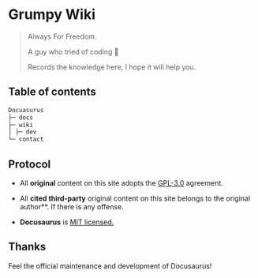 # Grumpy Wiki

> Always For Freedom.
>
> A guy who tried of coding 💨
>
> Records the knowledge here, I hope it will help you.

<!-- ![Site home](image) -->

## Table of contents

```markdown
Docuasurus
├─ docs
├─ wiki
│ ├─ dev
└─ contact
```

## Protocol

-   All **original** content on this site adopts the [GPL-3.0](http://www.thebigfly.com/gnu/FDLv1.3/) agreement.

-   All **cited third-party** original content on this site belongs to the original author\*\*. If there is any offense.

-   **Docusaurus** is [MIT licensed.](https://github.com/facebook/docusaurus/blob/main/LICENSE)

## Thanks

Feel the official maintenance and development of Docusaurus!
